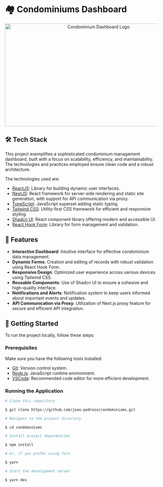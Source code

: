 <h1>
🏘️ Condominiums Dashboard
</h1>

<p align="center">
  <img width="600" height="338" src="https://github.com/user-attachments/assets/5cc370c5-debb-4853-bc5b-4f96b18cc079" alt="Condominium Dashboard Logo" />
</p>

## 🛠️ Tech Stack

This project exemplifies a sophisticated condominium management dashboard, built with a focus on scalability, efficiency, and maintainability. The technologies and practices employed ensure clean code and a robust architecture.

The technologies used are:

- [ReactJS](https://react.dev/): Library for building dynamic user interfaces.
- [NextJS](https://nextjs.org/): React framework for server-side rendering and static site generation, with support for API communication via proxy.
- [TypeScript](https://www.typescriptlang.org/): JavaScript superset adding static typing.
- [Tailwind CSS](https://tailwindcss.com/): Utility-first CSS framework for efficient and responsive styling.
- [Shadcn UI](https://shadcn.dev/): React component library offering modern and accessible UI.
- [React Hook Form](https://react-hook-form.com/): Library for form management and validation.

## 🚀 Features

- **Interactive Dashboard**: Intuitive interface for effective condominium data management.
- **Dynamic Forms**: Creation and editing of records with robust validation using React Hook Form.
- **Responsive Design**: Optimized user experience across various devices using Tailwind CSS.
- **Reusable Components**: Use of Shadcn UI to ensure a cohesive and high-quality interface.
- **Notifications and Alerts**: Notification system to keep users informed about important events and updates.
- **API Communication via Proxy**: Utilization of Next.js proxy feature for secure and efficient API integration.

## 🔧 Getting Started

To run the project locally, follow these steps:

### Prerequisites

Make sure you have the following tools installed:

- [Git](https://git-scm.com): Version control system.
- [Node.js](https://nodejs.org/en/): JavaScript runtime environment.
- [VSCode](https://code.visualstudio.com/): Recommended code editor for more efficient development.

### Running the Application

```bash
# Clone this repository

$ git clone https://github.com/joao-pedrozo/condominiums.git

# Navigate to the project directory

$ cd condominiums

# Install project dependencies

$ npm install

# or, if you prefer using Yarn

$ yarn

# Start the development server

$ yarn dev
```
